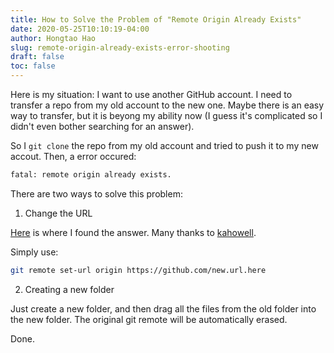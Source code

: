 ```yaml
---
title: How to Solve the Problem of "Remote Origin Already Exists"
date: 2020-05-25T10:10:19-04:00
author: Hongtao Hao
slug: remote-origin-already-exists-error-shooting
draft: false
toc: false
---
```

Here is my situation: I want to use another GitHub account. I need to transfer a repo from my old account to the new one. Maybe there is an easy way to transfer, but it is beyong my ability now (I guess it's complicated so I didn't even bother searching for an answer).

So I `git clone` the repo from my old account and tried to push it to my new accout. Then, a error occured: 

```bash
fatal: remote origin already exists.
```

There are two ways to solve this problem:

1. Change the URL 

[Here](https://stackoverflow.com/questions/16330404/how-to-remove-remote-origin-from-git-repo) is where I found the answer. Many thanks to [kahowell](https://stackoverflow.com/users/1881136/kahowell).

Simply use:

```bash
git remote set-url origin https://github.com/new.url.here
```

2. Creating a new folder

Just create a new folder, and then drag all the files from the old folder into the new folder. The original git remote will be automatically erased. 

Done. 

